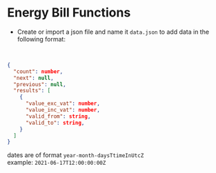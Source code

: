 # Energy Bill Functions

- Create or import a json file and name it `data.json` to add data in the following format:
<br>

```json
{
  "count": number,
  "next": null,
  "previous": null,
  "results": [
    {
      "value_exc_vat": number,
      "value_inc_vat": number,
      "valid_from": string,
      "valid_to": string,
    }
  ]
}
```

dates are of format `year-month-daysTtimeInUtcZ`
<br>
example: `2021-06-17T12:00:00:00Z`
